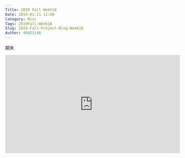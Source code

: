 ```yaml
---
Title: 2019 Fall Week18
Date: 2019-01-11 11:00
Category: Misc
Tags: 2019Fall-Week18
Slug: 2019-Fall-Project-Blog-Week18
Author: 40423146
---
```



<!-- PELICAN_END_SUMMARY -->


<p>期末</p>
<iframe width="560" height="315" src="https://www.youtube.com/embed/sPhrCQENk9Q" frameborder="0" allow="accelerometer; autoplay; encrypted-media; gyroscope; picture-in-picture" allowfullscreen></iframe>